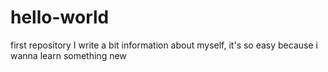 # hello-world
first repository
I write a bit information about myself, it's so easy because i wanna learn something new
